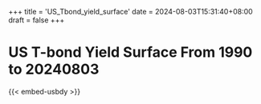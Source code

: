 +++
title = 'US_Tbond_yield_surface'
date = 2024-08-03T15:31:40+08:00
draft = false
+++
# US T-bond Yield Surface From 1990 to 20240803

{{< embed-usbdy >}}

